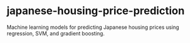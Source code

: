 # japanese-housing-price-prediction
Machine learning models for predicting Japanese housing prices using regression, SVM, and gradient boosting.
